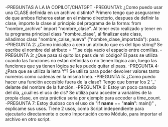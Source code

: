 -PREGUNTAS A LA IA COPILOT/CHATGPT
-PREGUNTA1: ¿Como puedo usar una CLASE definida en un archivo distinto?
    Primero tengo que asegurarme de que ambos ficheros estan en el mismo directorio, despues de definir la clase, importo la clase al principio del programa de la forma: from "nombre_archivo" import "nombre_clase". Al tener esto realizado y tener en tu programa principal class "nombre_clase", al finalizar este class, añadimos class "nombre_calse_nueva" ("nombre_clase_importada"): pass.
-PREGUNTA 2: ¿Como inicializo a cero un atributo que es del tipo string? 
    Se escribe el nombre del atributo = "",se deja vacío el espacio entre comillas.
-PREGUNTA 3: ¿Que pasa si quito los pass de mi código? 
    El pass se utiliza cuando las funciones no están definidas o no tienen lógica aún, luego las funciones que ya tienen lógica se les puede quitar el pass.
-PREGUNTA 4: ¿Para que se utiliza la letra 'f'?
    Se utiliza para poder devolver valores tanto numeros como cadenas en la misma línea.
-PREGUNTA 5: ¿Como puedo hacer una función accesible fuera de la clase?
    Tengo que borrar los 2 '_' delante del nombre de la función.
-PREGUNTA 6: Estoy un poco cansado del día, ¿cuál es el uso de cls?
    Se utiliza para acceder a variables de la propia clase, en esta práctica sería por ejemplo para acceder a time_count.
-PREGUNTA 7: Estoy dudoso con el uso de "if __name__ == "__main__": main()" , explicame sus usos.
    Tiene 2 usos, como Script independiente para ejecutarlo directamente o como Importación como Módulo, para importar el archivo en otro script. 
    
